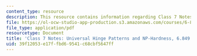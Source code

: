 ```yaml
---
content_type: resource
description: This resource contains information regarding Class 7 Notes, Fall 2012.
file: https://ol-ocw-studio-app-production.s3.amazonaws.com/courses/6-849-geometric-folding-algorithms-linkages-origami-polyhedra-fall-2012/39f12053e17ffbd69541c68cbf5647ff_MIT6_849F12_C07.pdf
file_type: application/pdf
resourcetype: Document
title: 'Class 7 Notes: Universal Hinge Patterns and NP-Hardness, 6.849 Fall 2012'
uid: 39f12053-e17f-fbd6-9541-c68cbf5647ff
---
```

